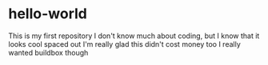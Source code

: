 # hello-world
This is my first repository
  I don't know much about coding, but I know that it looks cool spaced out
    I'm really glad this didn't cost money too
  I really wanted buildbox though
